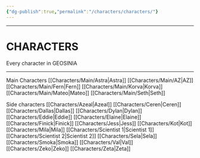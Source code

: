 ```yaml
---
{"dg-publish":true,"permalink":"/characters/characters/"}
---
```



---
# CHARACTERS

Every character in GEOSINIA

---

Main Characters
	[[Characters/Main/Astra\|Astra]]
	[[Characters/Main/AZ\|AZ]]
	[[Characters/Main/Fern\|Fern]]
	[[Characters/Main/Korva\|Korva]]
	[[Characters/Main/Mateo\|Mateo]]
	[[Characters/Main/Seth\|Seth]]

Side characters
	[[Characters/Azeal\|Azeal]]
	[[Characters/Ceren\|Ceren]]
	[[Characters/Dallas\|Dallas]]
	[[Characters/Dylan\|Dylan]]
	[[Characters/Eddie\|Eddie]]
	[[Characters/Elaine\|Elaine]]
	[[Characters/Finick\|Finick]]
	[[Characters/Jess\|Jess]]
	[[Characters/Kot\|Kot]]
	[[Characters/Mila\|Mila]]
	[[Characters/Scientist 1\|Scientist 1]]
	[[Characters/Scientist 2\|Scientist 2]]
	[[Characters/Sela\|Sela]]
	[[Characters/Smoka\|Smoka]]
	[[Characters/Val\|Val]]
	[[Characters/Zeko\|Zeko]]
	[[Characters/Zeta\|Zeta]]
